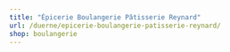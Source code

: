 ```yaml
---
title: "Épicerie Boulangerie Pâtisserie Reynard"
url: /duerne/epicerie-boulangerie-patisserie-reynard/
shop: boulangerie
---
```

